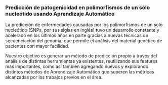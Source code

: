 ### Predicción de patogenicidad en polimorfismos de un sólo nucleótido usando Aprendizaje Automático

La predicción de enfermedades causadas por los polimorfismos de un solo nucleótido (SNPs, por sus siglas en inglés) tuvo un desarrollo constante y acelerado en los últimos años en parte gracias a nuevas técnicas de secuenciación del genoma, que permite el análisis del material genético de pacientes con mayor facilidad. 


Nuestro objetivo es generar un método de predicción propio a través del análisis de distintas herramientas ya existentes, reutilizando sus features más importantes, como así también agregando nuevos y explorando distintos métodos de Aprendizaje Automático que superen las métricas alcanzadas por los trabajos previos en el área.
